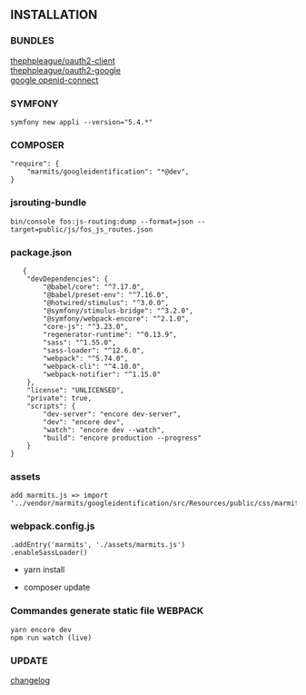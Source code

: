 ## INSTALLATION

### BUNDLES
[thephpleague/oauth2-client](https://github.com/thephpleague/oauth2-client)  
[thephpleague/oauth2-google](https://github.com/thephpleague/oauth2-google)  
[google openid-connect](https://developers.google.com/identity/protocols/oauth2/openid-connect#authenticationuriparameters)


### SYMFONY
```
symfony new appli --version="5.4.*"
```

### COMPOSER
```
"require": {
    "marmits/googleidentification": "*@dev",
}
```

### jsrouting-bundle
```
bin/console fos:js-routing:dump --format=json --target=public/js/fos_js_routes.json
```
### package.json

``` 
   {
    "devDependencies": {
        "@babel/core": "^7.17.0",
        "@babel/preset-env": "^7.16.0",
        "@hotwired/stimulus": "^3.0.0",
        "@symfony/stimulus-bridge": "^3.2.0",
        "@symfony/webpack-encore": "^2.1.0",
        "core-js": "^3.23.0",
        "regenerator-runtime": "^0.13.9",
        "sass": "^1.55.0",
        "sass-loader": "^12.6.0",
        "webpack": "^5.74.0",
        "webpack-cli": "^4.10.0",
        "webpack-notifier": "^1.15.0"
    },
    "license": "UNLICENSED",
    "private": true,
    "scripts": {
        "dev-server": "encore dev-server",
        "dev": "encore dev",
        "watch": "encore dev --watch",
        "build": "encore production --progress"
    }
}

```

### assets
``` 
add marmits.js => import '../vendor/marmits/googleidentification/src/Resources/public/css/marmitsgoogle.scss';
``` 

### webpack.config.js
``` 
.addEntry('marmits', './assets/marmits.js')
.enableSassLoader()

``` 
- yarn install

- composer update

### Commandes generate static file WEBPACK
``` 
yarn encore dev
npm run watch (live)
``` 

### UPDATE

[changelog](https://github.com/marmits/googleidentification/blob/main/CHANGELOG.md)
